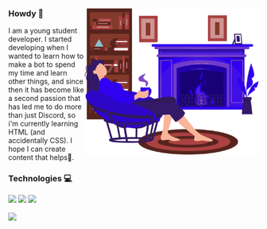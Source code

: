 <body class="github">
    <section id="main">
        <img src='https://raw.githubusercontent.com/yoviscky/yoviscky/42f6bf5f8e71f2d4ee80958ddca8ec93a49a694a/assets/lazer.svg' min-width='350px' width='350px' align='right'>
        <h3>Howdy 👋</h3>
        <p>I am a young student developer. I started developing when I wanted to learn how to make a bot to spend my time and learn other things, and since then it has become like a second passion that has led me to do more than just Discord, so i'm currently learning HTML (and accidentally CSS). I hope I can create content that helps🙂.</p>
    </section>
    <section id="technologies">
        <h3>Technologies 💻</h3>
        <div class="tech badges">
            <img src='https://img.shields.io/badge/javascript-yellow?style=for-the-badge&logo=javascript&logoColor=white'>
            <img src='https://img.shields.io/badge/html-orange?style=for-the-badge&logo=html5&logoColor=white'>
            <img src='https://img.shields.io/badge/css-blue?style=for-the-badge&logo=css3&logoColor=white'>
        </div>
        <br/>
        <img src="https://lanyard.cnrad.dev/api/749789188378984591">
    </section>
</body>